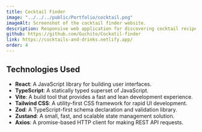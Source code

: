 ```yaml
---
title: Cocktail Finder
image: "../../../public/Portfolio/cocktail.png"
imageAlt: Screenshot of the cocktail finder website.
description: Responsive web application for discovering cocktail recipes, using React, TypeScript, Vite, and Axios for API integration, with Tailwind CSS for styling, Zustand for state management, and Zod for data validation, delivering a fast and user-friendly experience.
github: https://github.com/Guchito/Cockatil-finder
link: https://cocktails-and-drinks.netlify.app/
order: 4
---
```


## Technologies Used

- **React**: A JavaScript library for building user interfaces.
- **TypeScript**: A statically typed superset of JavaScript.
- **Vite**: A build tool that provides a fast and lean development experience.
- **Tailwind CSS**: A utility-first CSS framework for rapid UI development.
- **Zod**: A TypeScript-first schema declaration and validation library.
- **Zustand**: A small, fast, and scalable state management solution.
- **Axios**: A promise-based HTTP client for making REST API requests.